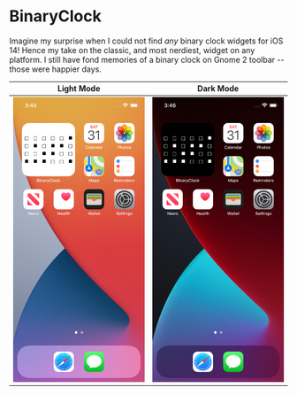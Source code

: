 #  BinaryClock

Imagine my surprise when I could not find *any* binary clock widgets for iOS 14! Hence my
take on the classic, and most nerdiest, widget on any platform. I still have fond memories of
a binary clock on Gnome 2 toolbar -- those were happier days.

Light Mode | Dark Mode
:-----:|:------:
![](./light-preview.png) | ![](./dark-preview.png)
